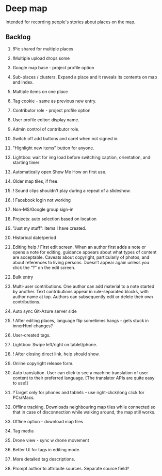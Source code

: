 # Deep map

Intended for recording people's stories about places on the map.

## Backlog
1. !Pic shared for multiple places
2. !Multiple upload drops some
3. Google map base - project profile option
2. Sub-places / clusters. Expand a place and it reveals its contents on map and index.
13. Multiple items on one place
2. Tag cookie - same as previous new entry.
2. Contributor role - project profile option
2. User profile editor: display name.
8. Admin control of contributor role.

1. Switch off add buttons and caret when not signed in
8. "Highlight new items" button for anyone.
1. Lightbox: wait for img load before switching caption, orientation, and starting timer

17. Automatically open Show Me How on first use.
2. Older map tiles, if free.

14. ! Sound clips shouldn't play during a repeat of a slideshow.
18.	! Facebook login not working
1. Non-MS/Google group sign-in
3. Projects: auto selection based on location
19. "Just my stuff": items I have created.
13. Historical date/period
17.	Editing help / First edit screen. When an author first adds a note or opens a note for editing, guidance appears about what types of content are acceptable. Caveats about copyright, particularly of photos; and about references to living persons. Doesn’t appear again unless you click the “?” on the edit screen.
1. Bulk entry

24.	Multi-user contributions. One author can add material to a note started by another. Text contributions appear in rule-separated blocks, with author name at top. Authors can subsequently edit or delete their own contributions. 
14.	Auto sync Git-Azure server side
14. ! After editing places, language flip sometimes hangs - gets stuck in innerHtml changes?
14. User-created tags.

16.	Lightbox: Swipe left/right on tablet/phone.
17. ! After closing direct link, help should show.
10. Online copyright release form.
21.	Auto translation. User can click to see a machine translation of user content to their preferred language. [The translator APIs are quite easy to use!]
27.	?Target only for phones and tablets – use right-click/long click for PCs/Macs.
31.	Offline tracking. Downloads neighbouring map tiles while connected so that in case of disconnection while walking around, the map still works.
35. Offline option - download map tiles
36. Tag media
37. Drone view - sync w drone movement
41. Better UI for tags in editing mode.
44. More detailed tag descriptions.
25.	Prompt author to attribute sources. Separate source field? 
